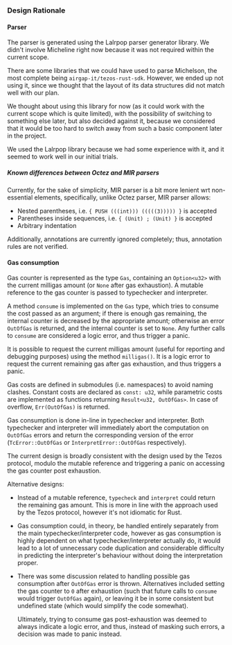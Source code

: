 ### Design Rationale

#### Parser

The parser is generated using the Lalrpop parser generator library. We didn't
involve Micheline right now because it was not required within the current
scope.

There are some libraries that we could have used to parse Michelson, the most
complete being `airgap-it/tezos-rust-sdk`. However, we ended up not using it, since
we thought that the layout of its data structures did not match well with
our plan.

We thought about using this library for now (as it could work with the current
scope which is quite limited), with the possibility of switching to something
else later, but also decided against it, because we considered that it would be
too hard to switch away from such a basic component later in the project.

We used the Lalrpop library because we had some experience with it, and it seemed
to work well in our initial trials.

##### Known differences between Octez and MIR parsers

Currently, for the sake of simplicity, MIR parser is a bit more lenient wrt non-essential elements, specifically, unlike Octez parser, MIR parser allows:

- Nested parentheses, i.e. `{ PUSH (((int))) (((((3))))) }` is accepted
- Parentheses inside sequences, i.e. `{ (Unit) ; (Unit) }` is accepted
- Arbitrary indentation

Additionally, annotations are currently ignored completely; thus, annotation rules are not verified.

#### Gas consumption

Gas counter is represented as the type `Gas`, containing an `Option<u32>` with the current milligas amount (or `None` after gas exhaustion). A mutable reference to the gas counter is passed to typechecker and interpreter.

A method `consume` is implemented on the `Gas` type, which tries to consume the
cost passed as an argument; if there is enough gas remaining, the internal
counter is decreased by the appropriate amount; otherwise an error `OutOfGas` is
returned, and the internal counter is set to `None`. Any further calls to
`consume` are considered a logic error, and thus trigger a panic.

It is possible to request the current milligas amount (useful for reporting and
debugging purposes) using the method `milligas()`. It is a logic error to
request the current remaining gas after gas exhaustion, and thus triggers a
panic.

Gas costs are defined in submodules (i.e. namespaces) to avoid naming clashes.
Constant costs are declared as `const: u32`, while parametric costs are
implemented as functions returning `Result<u32, OutOfGas>`. In case of overflow,
`Err(OutOfGas)` is returned.

Gas consumption is done in-line in typechecker and interpreter. Both typechecker
and interpreter will immediately abort the computation on `OutOfGas` errors and
return the corresponding version of the error (`TcError::OutOfGas` or
`InterpretError::OutOfGas` respectively).

The current design is broadly consistent with the design used by the Tezos
protocol, modulo the mutable reference and triggering a panic on accessing the
gas counter post exhaustion.

Alternative designs:

- Instead of a mutable reference, `typecheck` and `interpret` could return the
  remaining gas amount. This is more in line with the approach used by the Tezos
  protocol, however it's not idiomatic for Rust.

- Gas consumption could, in theory, be handled entirely separately from the main
  typechecker/interpreter code, however as gas consumption is highly dependent
  on what typechecker/interpreter actually do, it would lead to a lot of
  unnecessary code duplication and considerable difficulty in predicting the
  interpreter's behaviour without doing the interpretation proper.

- There was some discussion related to handling possible gas consumption after
  `OutOfGas` error is thrown. Alternatives included setting the gas counter to
  `0` after exhaustion (such that future calls to `consume` would trigger
  `OutOfGas` again), or leaving it be in some consistent but undefined state
  (which would simplify the code somewhat).

  Ultimately, trying to consume gas post-exhaustion was deemed to always
  indicate a logic error, and thus, instead of masking such errors, a decision
  was made to panic instead.
